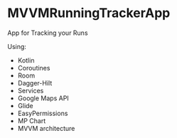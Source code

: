 # MVVMRunningTrackerApp
App for Tracking your Runs

Using:
  - Kotlin
  - Coroutines
  - Room
  - Dagger-Hilt
  - Services
  - Google Maps API
  - Glide
  - EasyPermissions
  - MP Chart
  - MVVM architecture
